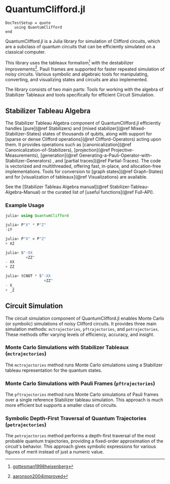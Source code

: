 # QuantumClifford.jl

```@meta
DocTestSetup = quote
    using QuantumClifford
end
```

QuantumClifford.jl is a Julia library for simulation of Clifford circuits, which are a subclass of quantum circuits that can be efficiently simulated on a classical computer.

This library uses the tableaux formalism[^1] with the destabilizer improvements[^2]. Pauli frames are supported for faster repeated simulation of noisy circuits. Various symbolic and algebraic tools for manipulating, converting, and visualizing states and circuits are also implemented. 

[^1]: [gottesman1998heisenberg](@cite)

[^2]: [aaronson2004improved](@cite)

The library consists of two main parts: Tools for working with the algebra of Stabilizer Tableaux and tools specifically for efficient Circuit Simulation.

## Stabilizer Tableau Algebra

The Stabilizer Tableau Algebra component of QuantumClifford.jl efficiently handles [pure](@ref Stabilizers) and [mixed stabilizer](@ref Mixed-Stabilizer-States) states of thousands of qubits, along with support for [sparse or dense Clifford operations](@ref Clifford-Operators) acting upon them. It provides operations such as [canonicalization](@ref Canonicalization-of-Stabilizers), [projection](@ref Projective-Measurements), [generation](@ref Generating-a-Pauli-Operator-with-Stabilizer-Generators) , and [partial traces](@ref Partial-Traces). The code is vectorized and multithreaded, offering fast, in-place, and allocation-free implementations. Tools for conversion to [graph states](@ref Graph-States) and for [visualization of tableaux](@ref Visualizations) are available.

See the [Stabilizer Tableau Algebra manual](@ref Stabilizer-Tableau-Algebra-Manual) or the curated list of [useful functions](@ref Full-API).

### Example Usage

```julia
julia> using QuantumClifford

julia> P"X" * P"Z"
-iY

julia> P"X" ⊗ P"Z"
+ XZ

julia> S"-XX
         +ZZ"
- XX
+ ZZ

julia> tCNOT * S"-XX
                 +ZZ"
- X_
+ _Z
```

## Circuit Simulation

The circuit simulation component of QuantumClifford.jl enables Monte Carlo (or symbolic) simulations of noisy Clifford circuits. It provides three main simulation methods: `mctrajectories`, `pftrajectories`, and `petrajectories`. These methods offer varying levels of efficiency, accuracy, and insight.

### Monte Carlo Simulations with Stabilizer Tableaux (`mctrajectories`)

The `mctrajectories` method runs Monte Carlo simulations using a Stabilizer tableau representation for the quantum states.

### Monte Carlo Simulations with Pauli Frames (`pftrajectories`)

The `pftrajectories` method runs Monte Carlo simulations of Pauli frames over a single reference Stabilizer tableau simulation. This approach is much more efficient but supports a smaller class of circuits.

### Symbolic Depth-First Traversal of Quantum Trajectories (`petrajectories`)

The `petrajectories` method performs a depth-first traversal of the most probable quantum trajectories, providing a fixed-order approximation of the circuit's behavior. This approach gives symbolic expressions for various figures of merit instead of just a numeric value.